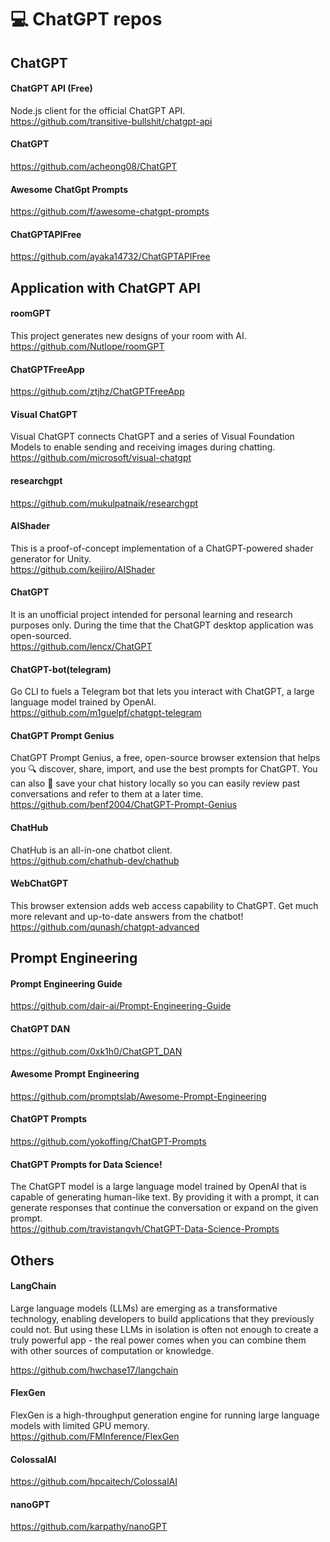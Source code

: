 # 💻 ChatGPT repos

## ChatGPT

#### ChatGPT API (Free)
Node.js client for the official ChatGPT API.  
https://github.com/transitive-bullshit/chatgpt-api

#### ChatGPT
https://github.com/acheong08/ChatGPT


#### Awesome ChatGpt Prompts
https://github.com/f/awesome-chatgpt-prompts

#### ChatGPTAPIFree
https://github.com/ayaka14732/ChatGPTAPIFree


## Application with ChatGPT API

#### roomGPT
This project generates new designs of your room with AI.  
https://github.com/Nutlope/roomGPT

#### ChatGPTFreeApp
https://github.com/ztjhz/ChatGPTFreeApp

#### Visual ChatGPT
Visual ChatGPT connects ChatGPT and a series of Visual Foundation Models to enable sending and receiving images during chatting.  
https://github.com/microsoft/visual-chatgpt

#### researchgpt
https://github.com/mukulpatnaik/researchgpt

#### AIShader
This is a proof-of-concept implementation of a ChatGPT-powered shader generator for Unity.  
https://github.com/keijiro/AIShader

#### ChatGPT
It is an unofficial project intended for personal learning and research purposes only. During the time that the ChatGPT desktop application was open-sourced.  
https://github.com/lencx/ChatGPT

#### ChatGPT-bot(telegram)
Go CLI to fuels a Telegram bot that lets you interact with ChatGPT, a large language model trained by OpenAI.  
https://github.com/m1guelpf/chatgpt-telegram


#### ChatGPT Prompt Genius
ChatGPT Prompt Genius, a free, open-source browser extension that helps you 🔍 discover, share, import, and use the best prompts for ChatGPT. You can also 💾 save your chat history locally so you can easily review past conversations and refer to them at a later time.  
https://github.com/benf2004/ChatGPT-Prompt-Genius

#### ChatHub
ChatHub is an all-in-one chatbot client.   
https://github.com/chathub-dev/chathub

#### WebChatGPT
This browser extension adds web access capability to ChatGPT. Get much more relevant and up-to-date answers from the chatbot!  
https://github.com/qunash/chatgpt-advanced


## Prompt Engineering
#### Prompt Engineering Guide
https://github.com/dair-ai/Prompt-Engineering-Guide

#### ChatGPT DAN
https://github.com/0xk1h0/ChatGPT_DAN

#### Awesome Prompt Engineering
https://github.com/promptslab/Awesome-Prompt-Engineering

#### ChatGPT Prompts
https://github.com/yokoffing/ChatGPT-Prompts

#### ChatGPT Prompts for Data Science!
The ChatGPT model is a large language model trained by OpenAI that is capable of generating human-like text. By providing it with a prompt, it can generate responses that continue the conversation or expand on the given prompt.  
https://github.com/travistangvh/ChatGPT-Data-Science-Prompts

## Others

#### LangChain
Large language models (LLMs) are emerging as a transformative technology, enabling developers to build applications that they previously could not. But using these LLMs in isolation is often not enough to create a truly powerful app - the real power comes when you can combine them with other sources of computation or knowledge.  

https://github.com/hwchase17/langchain

#### FlexGen
FlexGen is a high-throughput generation engine for running large language models with limited GPU memory.  
https://github.com/FMInference/FlexGen

#### ColossalAI
https://github.com/hpcaitech/ColossalAI

#### nanoGPT
https://github.com/karpathy/nanoGPT
